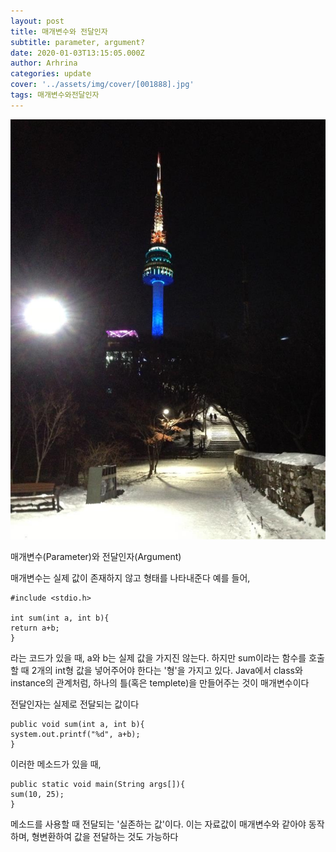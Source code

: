 ```yaml
---
layout: post
title: 매개변수와 전달인자
subtitle: parameter, argument?
date: 2020-01-03T13:15:05.000Z
author: Arhrina
categories: update
cover: '../assets/img/cover/[001888].jpg'
tags: 매개변수와전달인자
---
```


<img src="https://github.com/arhrina/arhrina.github.io/blob/master/assets/img/cover/%5B001888%5D.jpg?raw=true">

매개변수(Parameter)와 전달인자(Argument)



매개변수는 실제 값이 존재하지 않고 형태를 나타내준다
예를 들어,

```c{
#include <stdio.h>

int sum(int a, int b){
return a+b;
}
```
라는 코드가 있을 때, a와 b는 실제 값을 가지진 않는다. 하지만 sum이라는 함수를 호출할 때 2개의 int형 값을 넣어주어야 한다는 '형'을 가지고 있다. Java에서 class와 instance의 관계처럼, 하나의 틀(혹은 templete)을 만들어주는 것이 매개변수이다




전달인자는 실제로 전달되는 값이다

```java{
public void sum(int a, int b){
system.out.printf("%d", a+b);
}
```
이러한 메소드가 있을 때,

```java{
public static void main(String args[]){
sum(10, 25);
}
```

메소드를 사용할 때 전달되는 '실존하는 값'이다. 이는 자료값이 매개변수와 같아야 동작하며, 형변환하여 값을 전달하는 것도 가능하다
